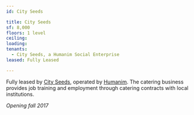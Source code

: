 ```yaml
---
id: City Seeds

title: City Seeds 
sf: 8,000
floors: 1 level
ceiling:
loading:
tenants:
  - City Seeds, a Humanim Social Enterprise
leased: Fully Leased

---
```


Fully leased by <a href="http://www.cityseeds.org" target="_blank">City Seeds</a>, operated by <a href="http://www.humanim.com/" target="_blank">Humanim</a>. The catering business provides job training and employment through catering contracts with local institutions. 

_Opening fall 2017_

